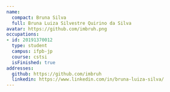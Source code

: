 ```yaml
---
name:
  compact: Bruna Silva
  full: Bruna Luiza Silvestre Quirino da Silva
avatar: https://github.com/imbruh.png
occupations:
- id: 20191370012
  type: student
  campus: ifpb-jp
  course: cstsi
  isFinished: true
addresses:
  github: https://github.com/imbruh
  linkedin: https://www.linkedin.com/in/bruna-luiza-silva/
---
```


